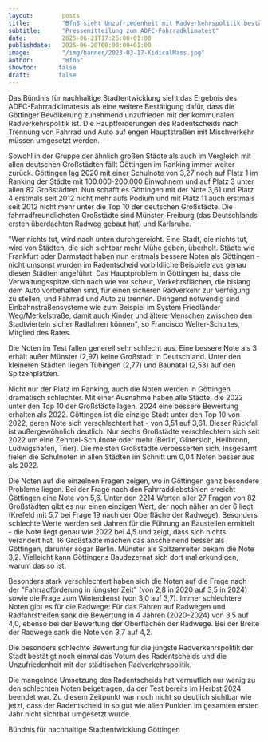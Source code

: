 ```yaml
---
layout:        posts
title:         "BfnS sieht Unzufriedenheit mit Radverkehrspolitik bestätigt"
subtitle:      "Pressemitteilung zum ADFC-Fahrradklimatest"
date:          2025-06-21T17:25:00+01:00
publishdate:   2025-06-20T00:00:00+01:00
image:         "/img/banner/2023-03-17-KidicalMass.jpg"
author:        "BfnS"
showtoc:      false
draft:        false
---
```


Das Bündnis für nachhaltige Stadtentwicklung sieht das Ergebnis des ADFC-Fahrradklimatests als eine weitere Bestätigung dafür, dass die Göttinger Bevölkerung zunehmend unzufrieden mit der kommunalen Radverkehrspolitik ist. Die Hauptforderungen des Radentscheids nach Trennung von Fahrrad und Auto auf engen Hauptstraßen mit Mischverkehr müssen umgesetzt werden.

Sowohl in der Gruppe der ähnlich großen Städte als auch im Vergleich mit allen deutschen Großstädten fällt Göttingen im Ranking immer weiter zurück. Göttingen lag 2020 mit einer Schulnote von 3,27 noch auf Platz 1 im Ranking der Städte mit 100.000-200.000 Einwohnern und auf Platz 3 unter allen 82 Großstädten. Nun schafft es Göttingen mit der Note 3,61 und Platz 4 erstmals seit 2012 nicht mehr aufs Podium und mit Platz 11 auch erstmals seit 2012 nicht mehr unter die Top 10 der deutschen Großstädte. Die fahrradfreundlichsten Großstädte sind Münster, Freiburg (das Deutschlands ersten überdachten Radweg gebaut hat) und Karlsruhe.

"Wer nichts tut, wird nach unten durchgereicht. Eine Stadt, die nichts tut, wird von Städten, die sich sichtbar mehr Mühe geben, überholt. Städte wie Frankfurt oder Darmstadt haben nun erstmals bessere Noten als Göttingen - nicht umsonst wurden im Radentscheid vorbildliche Beispiele aus genau diesen Städten angeführt. Das Hauptproblem in Göttingen ist, dass die Verwaltungsspitze sich nach wie vor scheut, Verkehrsflächen, die bislang dem Auto vorbehalten sind, für einen sicheren Radverkehr zur Verfügung zu stellen, und Fahrrad und Auto zu trennen. Dringend notwendig sind Einbahnstraßensysteme wie zum Beispiel im System Friedländer Weg/Merkelstraße, damit auch Kinder und ältere Menschen zwischen den Stadtvierteln sicher Radfahren können", so Francisco Welter-Schultes, Mitglied des Rates.

Die Noten im Test fallen generell sehr schlecht aus. Eine bessere Note als 3 erhält außer Münster (2,97) keine Großstadt in Deutschland. Unter den kleineren Städten liegen Tübingen (2,77) und Baunatal (2,53) auf den Spitzenplätzen.

Nicht nur der Platz im Ranking, auch die Noten werden in Göttingen dramatisch schlechter. Mit einer Ausnahme haben alle Städte, die 2022 unter den Top 10 der Großstädte lagen, 2024 eine bessere Bewertung erhalten als 2022. Göttingen ist die einzige Stadt unter den Top 10 von 2022, deren Note sich verschlechtert hat - von 3,51 auf 3,61. 
Dieser Rückfall ist außergewöhnlich deutlich. Nur sechs Großstädte verschlechtern sich seit 2022 um eine Zehntel-Schulnote oder mehr (Berlin, Gütersloh, Heilbronn, Ludwigshafen, Trier). Die meisten Großstädte verbesserten sich. Insgesamt fielen die Schulnoten in allen Städten im Schnitt um 0,04 Noten besser aus als 2022. 

Die Noten auf die einzelnen Fragen zeigen, wo in Göttingen ganz besondere Probleme liegen. Bei der Frage nach den Fahrraddiebstählen erreicht Göttingen eine Note von 5,6. Unter den 2214 Werten aller 27 Fragen von 82 Großstädten gibt es nur einen einzigen Wert, der noch näher an der 6 liegt (Krefeld mit 5,7 bei Frage 19 nach der Oberfläche der Radwege). 
Besonders schlechte Werte werden seit Jahren für die Führung an Baustellen ermittelt - die Note liegt genau wie 2022 bei 4,5 und zeigt, dass sich nichts verändert hat. 16 Großstädte machen das anscheinend besser als Göttingen, darunter sogar Berlin. Münster als Spitzenreiter bekam die Note 3,2. Vielleicht kann Göttingens Baudezernat sich dort mal erkundigen, warum das so ist.

Besonders stark verschlechtert haben sich die Noten auf die Frage nach der "Fahrradförderung in jüngster Zeit" (von 2,8 in 2020 auf 3,5 in 2024) sowie die Frage zum Winterdienst (von 3,0 auf 3,7). Immer schlechtere Noten gibt es für die Radwege: Für das Fahren auf Radwegen und Radfahrstreifen sank die Bewertung in 4 Jahren (2020-2024) von 3,5 auf 4,0, ebenso bei der Bewertung der Oberflächen der Radwege. Bei der Breite der Radwege sank die Note von 3,7 auf 4,2.

Die besonders schlechte Bewertung für die jüngste Radverkehrspolitik der Stadt bestätigt noch einmal das Votum des Radentscheids und die Unzufriedenheit mit der städtischen Radverkehrspolitik. 

Die mangelnde Umsetzung des Radentscheids hat vermutlich nur wenig zu den schlechten Noten beigetragen, da der Test bereits im Herbst 2024 beendet war. Zu diesem Zeitpunkt war noch nicht so deutlich sichtbar wie jetzt, dass der Radentscheid in so gut wie allen Punkten im gesamten ersten Jahr nicht sichtbar umgesetzt wurde.






 	

Bündnis für nachhaltige Stadtentwicklung Göttingen

